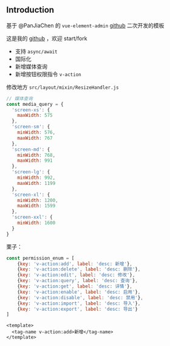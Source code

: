## Introduction

基于 @PanJiaChen 的 `vue-element-admin` [github](https://github.com/PanJiaChen/vue-element-admin) 二次开发的模板

这是我的 [github](https://github.com/zehuichan/vant-mall-admin) ，欢迎 start/fork

- 支持 `async/await`
- 国际化
- 新增媒体查询
- 新增按钮权限指令 `v-action`

修改地方 `src/layout/mixin/ResizeHandler.js`

```js
// 媒体查询
const media_query = {
  'screen-xs': {
    maxWidth: 575
  },
  'screen-sm': {
    minWidth: 576,
    maxWidth: 767
  },
  'screen-md': {
    minWidth: 768,
    maxWidth: 991
  },
  'screen-lg': {
    minWidth: 992,
    maxWidth: 1199
  },
  'screen-xl': {
    minWidth: 1200,
    maxWidth: 1599
  },
  'screen-xxl': {
    minWidth: 1600
  }
}
```

栗子：

```js
const permission_enum = [
    {key: 'v-action:add', label: 'desc: 新增'},
    {key: 'v-action:delete', label: 'desc: 删除'},
    {key: 'v-action:edit', label: 'desc: 修改'},
    {key: 'v-action:query', label: 'desc: 查询'},
    {key: 'v-action:get', label: 'desc: 详情'},
    {key: 'v-action:enable', label: 'desc: 启用'},
    {key: 'v-action:disable', label: 'desc: 禁用'},
    {key: 'v-action:import', label: 'desc: 导入'},
    {key: 'v-action:export', label: 'desc: 导出'}
]
```

```vue
<template>
  <tag-name v-action:add>新增</tag-name>
</template>
```